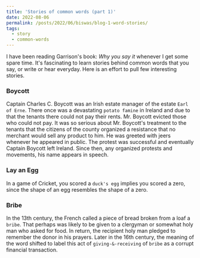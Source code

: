 ```yaml
---
title: 'Stories of common words (part 1)'
date: 2022-08-06
permalink: /posts/2022/06/biswas/blog-1-word-stories/
tags:
  - story
  - common-words
---
```


I have been reading Garrison's book: *Why you say it* whenever I get some spare time. It's fascinating to learn stories behind common words that you say, or write or hear everyday. Here is an effort to pull few interesting stories.

### Boycott
Captain Charles C. Boycott was an Irish estate manager of the estate `Earl of Erne`. There once was a devastating `potato famine` in Ireland and due to that the tenants there could not pay their rents. Mr. Boycott evicted those who could not pay. It was so serious about Mr. Boycott's treatment to the tenants that the citizens of the county organized a resistance that no merchant would sell any product to him. He was greeted with jeers whenever he appeared in public. The protest was successful and eventually Captain Boycott left Ireland. Since then, any organized protests and movements, his name appears in speech.

### Lay an Egg
In a game of Cricket, you scored a `duck's egg` implies you scored a zero, since the shape of an egg resembles the shape of a zero. 

### Bribe
In the 13th century, the French called a piece of bread broken from a loaf a `bribe`. That perhaps was likely to be given to a clergyman or somewhat holy man who asked for food. In return, the recipient holy man pledged to remember the donor in his prayers. Later in the 16th century, the meaning of the word shifted to label this act of `giving-&-receiving` of `bribe` as a corrupt financial transaction.
